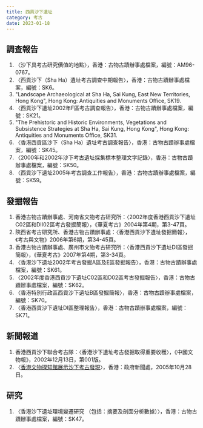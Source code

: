```yaml
---
title: 西貢沙下遺址
category: 考古
date: 2023-01-18
---
```

## 調查報告
1. 〈沙下具考古研究價值的地點〉，香港：古物古蹟辦事處檔案，編號：AM96-0767。
2. 〈西貢沙下（Sha Ha）遺址考古調查中期報告〉，香港：古物古蹟辦事處檔案，編號：SK6。
3. "Landscape Archaeological at Sha Ha, Sai Kung, East New Territories, Hong Kong", Hong Kong: Antiquities and Monuments Office, SK19.
4. 〈西貢沙下遺址2002年F區考古調查報告〉，香港：古物古蹟辦事處檔案，編號：SK21。
5. "The Prehistoric and Historic Environments, Vegetations and Subsistence Strategies at Sha Ha, Sai Kung, Hong Kong", Hong Kong: Antiquities and Monuments Office, SK31.
6. 〈香港西貢區沙下（Sha Ha）遺址考古調查報告〉，香港：古物古蹟辦事處檔案，編號：SK45。
7. 〈2000年和2002年沙下考古遺址採集標本整理文字記錄〉，香港：古物古蹟辦事處檔案，編號：SK50。
8. 〈西貢沙下遺址2005年考古調查工作報告〉，香港：古物古蹟辦事處檔案，編號：SK59。
## 發掘報告
1. 香港古物古蹟辦事處、河南省文物考古研究所：〈2002年度香港西貢沙下遺址C02區和DⅡ02區考古發掘簡報〉，《華夏考古》2004年第4期，第3-47頁。
2. 陝西省考古研究所、香港古物古蹟辦事處：〈香港西貢沙下遺址發掘簡報〉，《考古與文物》2006年第6期，第34-45頁。
3. 香港古物古蹟辦事處、廣州市文物考古研究所：〈香港西貢沙下遺址DⅠ區發掘簡報〉，《華夏考古》2007年第4期，第3-34頁。
4. 〈香港沙下遺址2002年考古發掘A區及E區發掘報告〉，香港：古物古蹟辦事處檔案，編號：SK61。
5. 〈2002年度香港西貢沙下遺址C02區和D02區考古發掘報告〉，香港：古物古蹟辦事處檔案，編號：SK62。
6. 〈香港特別行政區西貢沙下遺址B區發掘簡報〉，香港：古物古蹟辦事處檔案，編號：SK70。
7. 〈香港西貢沙下遺址DI區整理報告〉，香港：古物古蹟辦事處檔案，編號：SK71。
## 新聞報道
1. 香港西貢沙下聯合考古隊：〈香港沙下遺址考古發掘取得重要收穫〉，《中國文物報》，2002年12月13日，第001版。
2. 〈[香港文物探知館展示沙下考古發現](https://www.info.gov.hk/gia/general/200510/28/P200510280135_photo_270251.htm)〉，香港：政府新聞處，2005年10月28日。
## 研究
1. 〈香港沙下遺址環境變遷研究 （包括：摘要及剖面分析數據）〉，香港：古物古蹟辦事處檔案，編號：SK47。